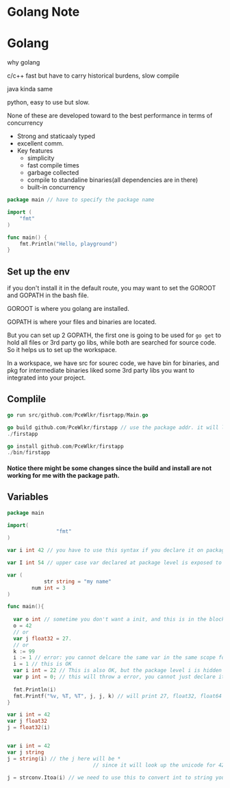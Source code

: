 # Golang Note

# Golang

why golang

c/c++ fast but have to carry historical burdens, slow compile

java kinda same

python, easy to use but slow.

None of these are developed toward to the best performance in terms of concurrency



- Strong and staticaaly typed
- excellent comm.
- Key features
  - simplicity
  - fast compile times
  - garbage collected
  - compile to standaline binaries(all dependencies are in there)
  - built-in concurrency

```go
package main // have to specify the package name

import (
	"fmt"
)

func main() {
	fmt.Println("Hello, playground")
}

```



## Set up the env

if you don't install it in the default route, you may want to set the GOROOT and GOPATH in the bash file.

GOROOT is where you golang are installed.

GOPATH is where your files and binaries are located.

But you can set up 2 GOPATH, the first one is going to be used for `go get` to hold all files or 3rd party go libs, while both are searched for source code. So it helps us to set up the workspace.

In a workspace, we have src for sourec code, we have bin for binaries, and pkg for intermediate binaries liked some 3rd party libs you want to integrated into your project.



## Complile

```go
go run src/github.com/PceWlkr/fisrtapp/Main.go

go build github.com/PceWlkr/firstapp // use the package addr. it will look into it if there is a main.go
./firstapp

go install github.com/PceWlkr/firstapp
./bin/firstapp
```

#### Notice there might be some changes since the build and install are not working for me with the package path.



## Variables

```go
package main

import(
				"fmt"
)

var i int 42 // you have to use this syntax if you declare it on package level

var I int 54 // upper case var declared at package level is exposed to the ouside of the package while lower case vars declared at package level stays in the package scope

var (
			str string = "my name"
  		num int = 3
)

func main(){
  
  var o int // sometime you don't want a init, and this is in the block scope
  o = 42
  // or
  var j float32 = 27.
  // or
  k := 99
  i := 1 // error: you cannot delcare the same var in the same scope for twice
  i = 1 // this is OK
  var i int = 22 // This is also OK, but the package level i is hidden now, we can only the local i here
  var p int = 0; // this will throw a error, you cannot just declare it without using in your code
  
  fmt.Println(i)
  fmt.Printf("%v, %T, %T", j, j, k) // will print 27, float32, float64
}


```



```go
var i int = 42
var j float32
j = float32(i)


var i int = 42
var j string
j = string(i) // the j here will be *
							// since it will look up the unicode for 42 and it's *

j = strconv.Itoa(i) // we need to use this to convert int to string you want


```




